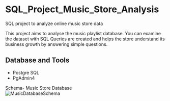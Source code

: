 # SQL_Project_Music_Store_Analysis
SQL project to analyze online music store data

This project aims to analyse the music playlist database. You can examine the dataset with SQL Queries are created and helps the store understand its business growth by answering simple questions.


## Database and Tools
* Postgre SQL
* PgAdmin4

Schema- Music Store Database  
![MusicDatabaseSchema](https://user-images.githubusercontent.com/112153548/213707717-bfc9f479-52d9-407b-99e1-e94db7ae10a3.png)
